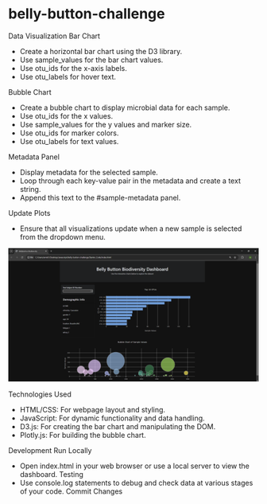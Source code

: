 # belly-button-challenge
Data Visualization
Bar Chart
- Create a horizontal bar chart using the D3 library.
- Use sample_values for the bar chart values.
- Use otu_ids for the x-axis labels.
- Use otu_labels for hover text.

Bubble Chart
- Create a bubble chart to display microbial data for each sample.
- Use otu_ids for the x values.
- Use sample_values for the y values and marker size.
- Use otu_ids for marker colors.
- Use otu_labels for text values.

Metadata Panel
- Display metadata for the selected sample.
- Loop through each key-value pair in the metadata and create a text string.
- Append this text to the #sample-metadata panel.

Update Plots
- Ensure that all visualizations update when a new sample is selected from the dropdown menu.

![Belly Button Challenge](Screenshot%20(26).png)

Technologies Used
- HTML/CSS: For webpage layout and styling.
- JavaScript: For dynamic functionality and data handling.
- D3.js: For creating the bar chart and manipulating the DOM.
- Plotly.js: For building the bubble chart.

Development
Run Locally
- Open index.html in your web browser or use a local server to view the dashboard.
Testing
- Use console.log statements to debug and check data at various stages of your code.
Commit Changes
